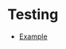 # Testing

* [Example](https://github.com/Granze/react-starterify/blob/master/test/components/mycomponent-test.js)